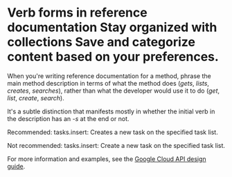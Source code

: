 





# Verb forms in reference documentation Stay organized with collections Save and categorize content based on your preferences.

When you're writing reference documentation for a method, phrase the main
method description in terms of what the method does (*gets*, *lists*, *creates*,
*searches*), rather than what the developer would use it to do (*get*, *list*,
*create*, *search*).

It's a subtle distinction that manifests mostly in whether the initial verb
in the description has an *-s* at the end or not.

Recommended: tasks.insert: Creates a new
task on the specified task list.

Not recommended: tasks.insert: Create a
new task on the specified task list.

For more information and examples, see the
[Google Cloud API design guide](https://cloud.google.com/apis/design/documentation#method_description).







